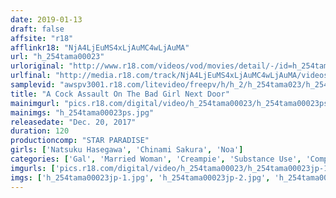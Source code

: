 ```yaml
---
date: 2019-01-13
draft: false
affsite: "r18"
afflinkr18: "NjA4LjEuMS4xLjAuMC4wLjAuMA"
url: "h_254tama00023"
urloriginal: "http://www.r18.com/videos/vod/movies/detail/-/id=h_254tama00023"
urlfinal: "http://media.r18.com/track/NjA4LjEuMS4xLjAuMC4wLjAuMA/videos/vod/movies/detail/-/id=h_254tama00023"
samplevid: "awspv3001.r18.com/litevideo/freepv/h/h_2/h_254tama023/h_254tama023_dmb_w.mp4"
title: "A Cock Assault On The Bad Girl Next Door"
mainimgurl: "pics.r18.com/digital/video/h_254tama00023/h_254tama00023ps.jpg"
mainimgs: "h_254tama00023ps.jpg"
releasedate: "Dec. 20, 2017"
duration: 120
productioncomp: "STAR PARADISE"
girls: ['Natsuku Hasegawa', 'Chinami Sakura', 'Noa']
categories: ['Gal', 'Married Woman', 'Creampie', 'Substance Use', 'Compilation', 'Hi-Def']
imgurls: ['pics.r18.com/digital/video/h_254tama00023/h_254tama00023jp-1.jpg', 'pics.r18.com/digital/video/h_254tama00023/h_254tama00023jp-2.jpg', 'pics.r18.com/digital/video/h_254tama00023/h_254tama00023jp-3.jpg', 'pics.r18.com/digital/video/h_254tama00023/h_254tama00023jp-4.jpg', 'pics.r18.com/digital/video/h_254tama00023/h_254tama00023jp-5.jpg', 'pics.r18.com/digital/video/h_254tama00023/h_254tama00023jp-6.jpg', 'pics.r18.com/digital/video/h_254tama00023/h_254tama00023jp-7.jpg', 'pics.r18.com/digital/video/h_254tama00023/h_254tama00023jp-8.jpg', 'pics.r18.com/digital/video/h_254tama00023/h_254tama00023jp-9.jpg', 'pics.r18.com/digital/video/h_254tama00023/h_254tama00023jp-10.jpg', 'pics.r18.com/digital/video/h_254tama00023/h_254tama00023jp-11.jpg', 'pics.r18.com/digital/video/h_254tama00023/h_254tama00023jp-12.jpg', 'pics.r18.com/digital/video/h_254tama00023/h_254tama00023jp-13.jpg', 'pics.r18.com/digital/video/h_254tama00023/h_254tama00023jp-14.jpg', 'pics.r18.com/digital/video/h_254tama00023/h_254tama00023jp-15.jpg', 'pics.r18.com/digital/video/h_254tama00023/h_254tama00023jp-16.jpg', 'pics.r18.com/digital/video/h_254tama00023/h_254tama00023jp-17.jpg', 'pics.r18.com/digital/video/h_254tama00023/h_254tama00023jp-18.jpg', 'pics.r18.com/digital/video/h_254tama00023/h_254tama00023jp-19.jpg', 'pics.r18.com/digital/video/h_254tama00023/h_254tama00023jp-20.jpg']
imgs: ['h_254tama00023jp-1.jpg', 'h_254tama00023jp-2.jpg', 'h_254tama00023jp-3.jpg', 'h_254tama00023jp-4.jpg', 'h_254tama00023jp-5.jpg', 'h_254tama00023jp-6.jpg', 'h_254tama00023jp-7.jpg', 'h_254tama00023jp-8.jpg', 'h_254tama00023jp-9.jpg', 'h_254tama00023jp-10.jpg', 'h_254tama00023jp-11.jpg', 'h_254tama00023jp-12.jpg', 'h_254tama00023jp-13.jpg', 'h_254tama00023jp-14.jpg', 'h_254tama00023jp-15.jpg', 'h_254tama00023jp-16.jpg', 'h_254tama00023jp-17.jpg', 'h_254tama00023jp-18.jpg', 'h_254tama00023jp-19.jpg', 'h_254tama00023jp-20.jpg']
---
```

